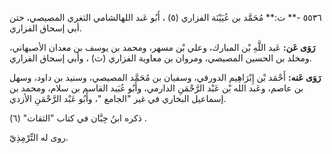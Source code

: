 ٥٥٣٦ -** ت:** مُحَمَّد بن عُيَيْنَة الفزاري (٥) ، أَبُو عَبد اللهالشامي الثغري المصيصي، ختن أبي إسحاق الفزاري.

**رَوَى عَن:** عَبد اللَّهِ بْن المبارك، وعلي بْن مسهر، ومحمد بن يوسف بن معدان الأصبهاني، ومخلد بن الحسين المصيصي، ومروان بن معاوية الفزاري (ت) ، وأبي إسحاق الفزاري.

**رَوَى عَنه:** أَحْمَد بْن إِبْرَاهِيم الدورقي، وسفيان بن مُحَمَّد المصيصي، وسنيد بن داود، وسهل بن عاصم، وعَبد الله بْن عَبْد الرَّحْمَنِ الدارمي، وأَبُو عُبَيد القاسم بن سلام، ومحمد بن إسماعيل البخاري في غير "الجامع "، وأَبُو عَبْد الرَّحْمَنِ الأزدي.

ذكره ابنُ حِبَّان في كتاب "الثقات" (٦) .

روى له التِّرْمِذِيّ.